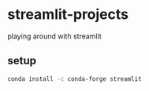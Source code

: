 # streamlit-projects
playing around with streamlit

## setup

```bash
conda install -c conda-forge streamlit
```
